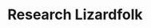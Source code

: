 ---
title: Research Lizardfolk
props: none
reward: 15 leaves
post: We would like information regarding the lizardfolk. 15 leaves for a 2 page article and 25 total if backed by scientific research.
summary:
---